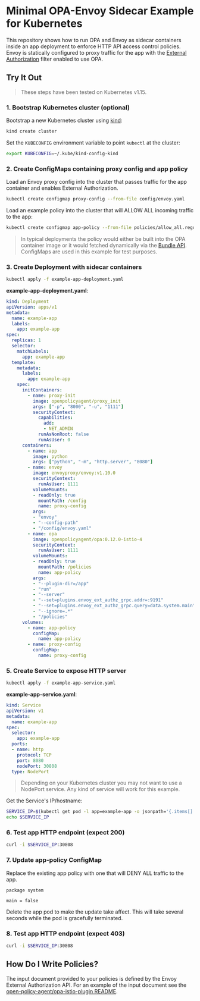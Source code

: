 # Minimal OPA-Envoy Sidecar Example for Kubernetes

This repository shows how to run OPA and Envoy as sidecar containers inside an
app deployment to enforce HTTP API access control policies. Envoy is statically
configured to proxy traffic for the app with the [External
Authorization](https://www.envoyproxy.io/docs/envoy/latest/intro/arch_overview/security/ext_authz_filter#arch-overview-ext-authz)
filter enabled to use OPA.

## Try It Out

> These steps have been tested on Kubernetes v1.15.

### 1. Bootstrap Kubernetes cluster (optional)

Bootstrap a new Kubernetes cluster using [kind](https://github.com/kubernetes-sigs/kind):

```bash
kind create cluster
```

Set the `KUBECONFIG` environment variable to point `kubectl` at the cluster:

```bash
export KUBECONFIG=~/.kube/kind-config-kind
```

### 2. Create ConfigMaps containing proxy config and app policy

Load an Envoy proxy config into the cluster that passes traffic for the app
container and enables External Authorization.

```bash
kubectl create configmap proxy-config --from-file config/envoy.yaml
```

Load an example policy into the cluster that will ALLOW ALL incoming traffic to
the app:

```bash
kubectl create configmap app-policy --from-file policies/allow_all.rego
```

> In typical deployments the policy would either be built into the OPA container
> image or it would fetched dynamically via the [Bundle
> API](https://www.openpolicyagent.org/docs/latest/bundles/). ConfigMaps are
> used in this example for test purposes.

### 3. Create Deployment with sidecar containers

```bash
kubectl apply -f example-app-deployment.yaml
```

**example-app-deployment.yaml**:

```yaml
kind: Deployment
apiVersion: apps/v1
metadata:
  name: example-app
  labels:
    app: example-app
spec:
  replicas: 1
  selector:
    matchLabels:
      app: example-app
  template:
    metadata:
      labels:
        app: example-app
    spec:
      initContainers:
        - name: proxy-init
          image: openpolicyagent/proxy_init
          args: ["-p", "8000", "-u", "1111"]
          securityContext:
            capabilities:
              add:
              - NET_ADMIN
            runAsNonRoot: false
            runAsUser: 0
      containers:
        - name: app
          image: python
          args: ["python", "-m", "http.server", "8080"]
        - name: envoy
          image: envoyproxy/envoy:v1.10.0
          securityContext:
            runAsUser: 1111
          volumeMounts:
          - readOnly: true
            mountPath: /config
            name: proxy-config
          args:
          - "envoy"
          - "--config-path"
          - "/config/envoy.yaml"
        - name: opa
          image: openpolicyagent/opa:0.12.0-istio-4
          securityContext:
            runAsUser: 1111
          volumeMounts:
          - readOnly: true
            mountPath: /policies
            name: app-policy
          args:
          - "--plugin-dir=/app"
          - "run"
          - "--server"
          - "--set=plugins.envoy_ext_authz_grpc.addr=:9191"
          - "--set=plugins.envoy_ext_authz_grpc.query=data.system.main"
          - "--ignore=.*"
          - "/policies"
      volumes:
        - name: app-policy
          configMap:
            name: app-policy
        - name: proxy-config
          configMap:
            name: proxy-config
```

### 5. Create Service to expose HTTP server

```bash
kubectl apply -f example-app-service.yaml
```

**example-app-service.yaml**:

```yaml
kind: Service
apiVersion: v1
metadata:
  name: example-app
spec:
  selector:
    app: example-app
  ports:
  - name: http
    protocol: TCP
    port: 8080
    nodePort: 30808
  type: NodePort
```

> Depending on your Kubernetes cluster you may not want to use a NodePort
> service. Any kind of service will work for this example.

Get the Service's IP/hostname:

```bash
SERVICE_IP=$(kubectl get pod -l app=example-app -o jsonpath='{.items[].status.hostIP}')
echo $SERVICE_IP
```


### 6. Test app HTTP endpoint (expect 200)

```bash
curl -i $SERVICE_IP:30808
```

### 7. Update app-policy ConfigMap

Replace the existing app policy with one that will DENY ALL traffic to the app.

```
package system

main = false
```

Delete the app pod to make the update take affect. This will take several
seconds while the pod is gracefully terminated.

### 8. Test app HTTP endpoint (expect 403)

```bash
curl -i $SERVICE_IP:30808
```

## How Do I Write Policies?

The input document provided to your policies is defined by the Envoy External
Authorization API. For an example of the input document see the
[open-policy-agent/opa-istio-plugin
README](https://github.com/open-policy-agent/opa-istio-plugin#example-input).